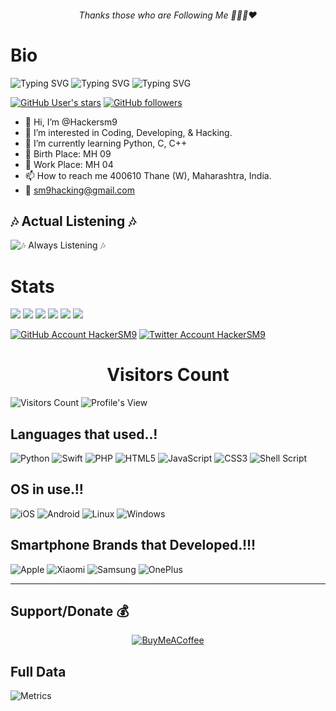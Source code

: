 <h6 align="center">Thanks those who are Following Me 🙏🏻👏❤️</h6>
<h1>Bio</h1>

![Typing SVG](https://readme-typing-svg.herokuapp.com?font=Splash&pause=600&color=72DDF7&width=305&lines=Hi+HackerSM9+Here+%F0%9F%91%8B%F0%9F%8F%BB+..!!)
![Typing SVG](https://readme-typing-svg.herokuapp.com?font=Rye&pause=600&color=4BF7C5FF&width=255&height=30&lines=Professional+Hacker+%F0%9F%91%A8%F0%9F%8F%BB%E2%80%8D%F0%9F%92%BB)
![Typing SVG](https://readme-typing-svg.herokuapp.com?font=Times+New+Roman&size=19&pause=500&color=46F749&background=C7FFA500&width=235&height=30&lines=Android+%26+IOS+Developer+%F0%9F%91%A8%F0%9F%8F%BB%E2%80%8D%F0%9F%92%BB+)

<a href="https://GitHub.com/HackerSM9/"><img alt="GitHub User's stars" src="https://img.shields.io/github/stars/HackerSM9?style=social"></a> <a href="https://github.com/HackerSM9?tab=followers"><img alt="GitHub followers" src="https://img.shields.io/github/followers/HackerSM9?style=social"></a>

- 👋 Hi, I’m @Hackersm9
- 👀 I’m interested in Coding, Developing, & Hacking.
- 🌱 I’m currently learning Python, C, C++
- 🎂 Birth Place: MH 09
- 💼 Work Place: MH 04
- 📫 How to reach me 400610 Thane (W), Maharashtra, India.
- 📧 sm9hacking@gmail.com

## 🎶 Actual Listening 🎶

<img alt="🎶 Always Listening 🎶" src="https://hackersm9.github.io/SVG/kgf2.svg?sanitize=true"><a href="https://spotify-github-profile.vercel.app/api/view?uid=5ag202z07hrwwfxqbjbfafyuf&redirect=true"></a>

<p align="center">
<h1>Stats</h1>
<img src="https://cr-ss-service.azurewebsites.net/api/ScreenShot?widget=summary&username=HackerSM9&badges=2&show-avatar=false&style=--header-bg-color:%23000;--border-radius:10px">
<a href="https://github-readme-stats.vercel.app/api?username=hackersm9&show_icons=true&include_all_commits=true&theme=react&cache_seconds=3200&hide_border=true"><img src="https://github-readme-stats.vercel.app/api?username=hackersm9&show_icons=true&include_all_commits=true&theme=react&cache_seconds=3400&hide_border=false"><a/>
<img src="https://github-profile-trophy.vercel.app/?username=HackerSM9&row=2&column=3&theme=onedark&no-frame=true">
<img src="https://github-readme-streak-stats.herokuapp.com?user=HackerSM9&theme=violet-punch">
<img src="https://cr-skills-chart-widget.azurewebsites.net/api/api?username=HackerSM9&skills=&show-other-skills=true">
<a href="https://github-readme-stats.vercel.app/api/top-langs/?username=hackersm9&theme=react&hide_border=true&cache_seconds=3200"><img src="https://github-readme-stats.vercel.app/api/top-langs/?username=hackersm9&langs_count=20&theme=react&hide_border=false">
</a>

</p>
<a href="https://github.com/Hackersm9/"><img src="https://img.shields.io/badge/github-HackerSM9-black.svg?style=social&logo=github"
alt="GitHub Account HackerSM9"></a>
<a href="https://twitter.com/HackerSM9_/"><img src="https://img.shields.io/badge/Twitter-HackerSM9__-black.svg?style=social&logo=twitter"
alt="Twitter Account HackerSM9"></a>

<h1 align="center">Visitors Count</h1>

![Visitors Count](https://profile-counter.glitch.me/HackerSM9/count.svg)
![Profile's View](https://komarev.com/ghpvc/?username=HackerSM9&color=blueviolet)

## Languages that used..!

![Python](https://img.shields.io/badge/python-3670A0?style=for-the-badge&logo=python&logoColor=ffdd54)
![Swift](https://img.shields.io/badge/swift-F54A2A?style=for-the-badge&logo=swift&logoColor=white)
![PHP](https://img.shields.io/badge/php-%23777BB4.svg?style=for-the-badge&logo=php&logoColor=white)
![HTML5](https://img.shields.io/badge/html5-%23E34F26.svg?style=for-the-badge&logo=html5&logoColor=white)
![JavaScript](https://img.shields.io/badge/javascript-%23323330.svg?style=for-the-badge&logo=javascript&logoColor=%23F7DF1E)
![CSS3](https://img.shields.io/badge/css3-%231572B6.svg?style=for-the-badge&logo=css3&logoColor=white)
![Shell Script](https://img.shields.io/badge/shell_script-%23121011.svg?style=for-the-badge&logo=gnu-bash&logoColor=white)

## OS in use.!!

![iOS](https://img.shields.io/badge/IOS-000000?style=for-the-badge&logo=apple&logoColor=white)
![Android](https://img.shields.io/badge/Android-3DDC84?style=for-the-badge&logo=android&logoColor=white)
![Linux](https://img.shields.io/badge/Linux-FCC624?style=for-the-badge&logo=linux&logoColor=black)
![Windows](https://img.shields.io/badge/Windows-0078D6?style=for-the-badge&logo=windows&logoColor=white)

## Smartphone Brands that Developed.!!!

![Apple](https://img.shields.io/badge/Apple-%23000000.svg?style=for-the-badge&logo=apple&logoColor=white)
![Xiaomi](https://img.shields.io/badge/Xiaomi-%23FF6900.svg?style=for-the-badge&logo=xiaomi&logoColor=white)
![Samsung](https://img.shields.io/badge/Samsung-%231428A0.svg?style=for-the-badge&logo=samsung&logoColor=white)
![OnePlus](https://img.shields.io/badge/OnePlus-%23F5010C.svg?style=for-the-badge&logo=oneplus&logoColor=white)

<hr>

## Support/Donate 💰
<center align="center"><a href="https://t.co/av9GnEYPgn"> 
<img alt="BuyMeACoffee" align="center" src="https://img.shields.io/badge/Buy%20Me%20a%20Coffee-ffdd00?style=for-the-badge&logo=buy-me-a-coffee&logoColor=black">
</a></center>

## Full Data 
![Metrics](https://metrics.lecoq.io/HackerSM9?template=classic&base.indepth=true&repositories.forks=true&isocalendar=1&languages=1&introduction=1&repositories=1&achievements=1&gists=1&tweets=1&base=header%2C%20activity%2C%20community%2C%20repositories%2C%20metadata&base.indepth=true&base.hireable=false&base.skip=false&repositories.batch=100&repositories.forks=true&repositories.affiliations=owner&isocalendar=false&isocalendar.duration=full-year&languages=false&languages.limit=8&languages.threshold=0%25&languages.other=false&languages.colors=github&languages.sections=most-used&languages.indepth=false&languages.analysis.timeout=15&languages.categories=markup%2C%20programming&languages.recent.categories=markup%2C%20programming&languages.recent.load=300&languages.recent.days=14&introduction=false&introduction.title=true&repositories=false&repositories.pinned=6&repositories.starred=1000&repositories.random=1000&repositories.order=featured%2C%20pinned%2C%20random&achievements=true&achievements.threshold=C&achievements.secrets=true&achievements.display=detailed&achievements.limit=100&gists=false&tweets=false&tweets.user=.user.twitter&tweets.attachments=false&tweets.limit=2&config.timezone=Asia%2FCalcutta)
